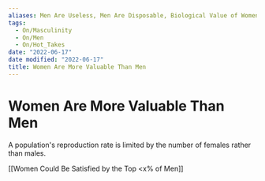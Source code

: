 ```yaml
---
aliases: Men Are Useless, Men Are Disposable, Biological Value of Women Eclipses Men
tags:
  - On/Masculinity
  - On/Men
  - On/Hot_Takes
date: "2022-06-17"
date modified: "2022-06-17"
title: Women Are More Valuable Than Men
---
```


# Women Are More Valuable Than Men
A population's reproduction rate is limited by the number of females rather than males.

[[Women Could Be Satisfied by the Top <x% of Men]]
